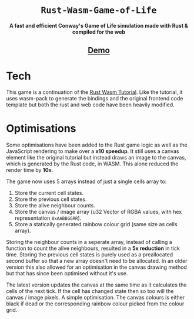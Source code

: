 <div align="center">
  <h1><code>Rust-Wasm-Game-of-Life</code></h1>

  <strong>A fast and efficient Conway's Game of Life simulation made with Rust & compiled for the web</strong>

  <h2><a href="#">Demo</a></h2>

</div>


# Tech

This game is a continuation of the [Rust Wasm Tutorial](https://rustwasm.github.io/docs/book/game-of-life/introduction.html). Like the tutorial, it uses wasm-pack to generate the bindings and the original frontend code template but both the rust and web code have been heavily modified. 


# Optimisations

Some optimisations have been added to the Rust game logic as well as the JavaScript rendering to make over a **x10 speedup**. It still uses a canvas element like the original tutorial but instead draws an image to the canvas, which is generated by the Rust code, in WASM. This alone reduced the render time by **10x**.

The game now uses 5 arrays instead of just a single cells array to:
1. Store the current cell states.
2. Store the previous cell states.
3. Store the alive neighbour counts.
4. Store the canvas / image array (u32 Vector of RGBA values, with hex representation <code>0xAABBGGRR</code>).
5. Store a statically generated rainbow colour grid (same size as cells array).

Storing the neighbour counts in a seperate array, instead of calling a function to count the alive neighbours, resulted in a **5x reduction** in tick time. Storing the previous cell states is purely used as a preallocated second buffer so that a new array doesn't need to be allocated. In an older version this also allowed for an optimisation in the canvas drawing method but that has since been optimised without it's use.

The latest version updates the canvas at the same time as it calculates the cells of the next tick. If the cell has changed state then so too will the canvas / image pixels. A simple optimisation. The canvas colours is either black if dead or the corresponding rainbow colour picked from the colour grid.